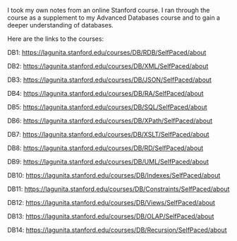 I took my own notes from an online Stanford course. I ran through the course as a supplement to my Advanced Databases course
and to gain a deeper understanding of databases.


Here are the links to the courses:


DB1:  https://lagunita.stanford.edu/courses/DB/RDB/SelfPaced/about

DB2:  https://lagunita.stanford.edu/courses/DB/XML/SelfPaced/about

DB3:  https://lagunita.stanford.edu/courses/DB/JSON/SelfPaced/about

DB4:  https://lagunita.stanford.edu/courses/DB/RA/SelfPaced/about

DB5:  https://lagunita.stanford.edu/courses/DB/SQL/SelfPaced/about

DB6:  https://lagunita.stanford.edu/courses/DB/XPath/SelfPaced/about

DB7:  https://lagunita.stanford.edu/courses/DB/XSLT/SelfPaced/about

DB8:  https://lagunita.stanford.edu/courses/DB/RD/SelfPaced/about

DB9:  https://lagunita.stanford.edu/courses/DB/UML/SelfPaced/about

DB10: https://lagunita.stanford.edu/courses/DB/Indexes/SelfPaced/about

DB11: https://lagunita.stanford.edu/courses/DB/Constraints/SelfPaced/about

DB12: https://lagunita.stanford.edu/courses/DB/Views/SelfPaced/about

DB13: https://lagunita.stanford.edu/courses/DB/OLAP/SelfPaced/about

DB14: https://lagunita.stanford.edu/courses/DB/Recursion/SelfPaced/about